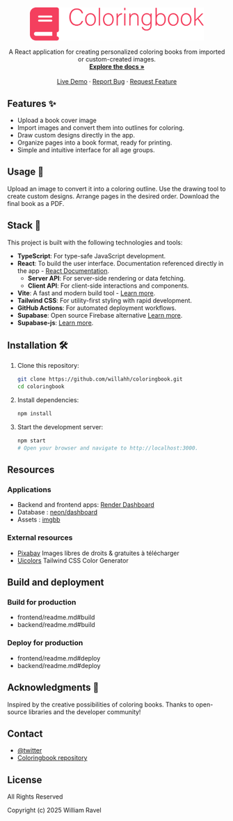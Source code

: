 <br />
<p align="center">
<a href="documents/coloringbook_logo_wide.png">
    <img src="documents/coloringbook_logo_wide.png" alt="Coloring Book" width="400" >
  </a>

  <p align="center">
    A React application for creating personalized coloring books from imported or custom-created images.
    <br />
    <a href="https://github.com/willahh/coloringbook"><strong>Explore the docs »</strong></a>
    <br />
    <br />
    <a href="https://willahh.github.io/coloringbook/">Live Demo</a>
    ·
    <a href="https://github.com/willahh/coloringbook/issues">Report Bug</a>
    ·
    <a href="https://github.com/willahh/coloringbook/issues">Request Feature</a>
  </p>
</p>

## Features ✨
- Upload a book cover image
- Import images and convert them into outlines for coloring.
- Draw custom designs directly in the app.
- Organize pages into a book format, ready for printing.
- Simple and intuitive interface for all age groups.


## Usage 📖
Upload an image to convert it into a coloring outline.
Use the drawing tool to create custom designs.
Arrange pages in the desired order.
Download the final book as a PDF.

## Stack 🧰
This project is built with the following technologies and tools:

- **TypeScript**: For type-safe JavaScript development.  
- **React**: To build the user interface. Documentation referenced directly in the app - [React Documentation](https://react.dev/reference/react).  
  - **Server API**: For server-side rendering or data fetching.  
  - **Client API**: For client-side interactions and components.  
- **Vite**: A fast and modern build tool - [Learn more](https://vite.dev/).  
- **Tailwind CSS**: For utility-first styling with rapid development.  
- **GitHub Actions**: For automated deployment workflows.  
- **Supabase**: Open source Firebase alternative [Learn more](https://supabase.com/).
- **Supabase-js**: [Learn more](https://supabase.com/docs/reference/javascript/start).

## Installation 🛠️

1. Clone this repository:
   ```bash
   git clone https://github.com/willahh/coloringbook.git
   cd coloringbook
   ```

2. Install dependencies:
   ```bash
   npm install
   ```

3. Start the development server:
   ```bash
   npm start
   # Open your browser and navigate to http://localhost:3000.
   ```



## Resources

### Applications
- Backend and frontend apps: [Render Dashboard](https://dashboard.render.com)
- Database : [neon/dashboard](https://console.neon.tech/app/projects/icy-butterfly-57903853/branches/br-orange-art-a2b2bsgu/tables?database=neondb)
- Assets : [imgbb](https://ibb.co/album/ymHQ4d)

### External resources
- [Pixabay](https://pixabay.com/fr/) Images libres de droits & gratuites à télécharger 
- [Uicolors](https://uicolors.app/create) Tailwind CSS Color Generator





## Build and deployment
### Build for production
- frontend/readme.md#build
- backend/readme.md#build


### Deploy for production
- frontend/readme.md#deploy
- backend/readme.md#deploy

## Acknowledgments 🙏
Inspired by the creative possibilities of coloring books.
Thanks to open-source libraries and the developer community!


## Contact
- [@twitter](https://twitter.com/willahhravel)
- [Coloringbook repository](https://github.com/willahh/coloringbook)


## License
All Rights Reserved

Copyright (c) 2025 William Ravel